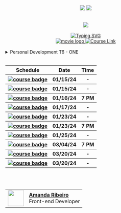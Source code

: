 <div align=center>
    <a href="https://github.com/Amanda-ribeiiro/ONE-T6/blob/main/README.md"><img src="https://img.shields.io/badge/Language-Portuguese-green"></a>
    <a href="https://github.com/Amanda-ribeiiro/ONE-T6/blob/main/README.en.md"><img src="https://img.shields.io/badge/Language-English-blue"></a>
</div>

<br>
<br>

<div align=center>
    <a href="https://cursos.alura.com.br/formacao-fase-selecao-one6" target="_blank">
        <img align="center"  src="https://github.com/Amanda-ribeiiro/ONE-T6/assets/108890154/6c5ed157-93cb-4487-85cc-075f06bf27c5">
    </a>
</div>

<br>

<div align=center>
  <a href="https://git.io/typing-svg"><img src="https://readme-typing-svg.herokuapp.com?font=Fira+Code&weight=700&size=27&pause=1000&color=5865F2&random=false&width=435&lines=Oracle+Next+Education+-+T6" alt="Typing SVG" />
  </a>
</div>


<div align="center">
    <a href="https://cursos.alura.com.br/formacao-fase-selecao-one6" target="_blank">
        <img src="https://img.shields.io/badge/▶-2a2a2a?style=for-the-badge&logo=movie&logoColor=2a2a2a" alt="movie logo" />
        <img src="https://img.shields.io/badge/Access%20Course%20on%20Platform-DE8B36?style=for-the-badge" alt="Course Link" />
    </a>
</div>

<br>

<div>
  <details>
    <summary>Personal Development T6 - ONE</summary>
    <br>
      <table align="center">
        <thead>
          <tr>
            <th>Course</th>
            <th>Deadline</th>
            <th>Access</th>
            <th>Modules</th>
            <th>Workload</th>
          </tr>
        </thead>
        <tbody>
          <tr>
            <td>Personal Development T6 - ONE</td>
            <td align=center>20/03/24</td>
            <td align="center"><a href="https://cursos.alura.com.br/formacao-desenvolvimento-pessoal-turma6-one">link</a></td>
            <td align="center">4</td>
            <td align="center">38h</td>
          </tr>
        </tbody>
      </table>
  </details>
</div>

<br>
<div align="center">
  <table>
    <thead>
      <tr>
        <th>Schedule</th>
        <th>Date</th>
        <th>Time</th>
      </tr>
    </thead>
    <tbody>
      <tr>
        <th align="left">
          <a href="https://cursos.alura.com.br/formacao-fase-selecao-one6" target="_blank">
            <img src="https://img.shields.io/badge/Release%20of%20Selection%20Phase%20Formation%20-%20Informative?style=for-the-badge&logoColor=%23565656&labelColor=%23FFFFFF&color=%23A5CAD2&link=https%3A%2F%2Fcursos.alura.com.br%2Fformacao-fase-selecao-one6" alt="course badge"/>
          </a>
        </th>
        </th>
        <th align="center">01/15/24</th>
        <th align="center">-</th>
      </tr>
      <tr>
        <th align="left">
          <a href="https://cursos.alura.com.br/formacao-desenvolvimento-pessoal-turma6-one" target="_blank">
            <img src="https://img.shields.io/badge/Release%20of%20Personal%20Development%20-%20Informative?style=for-the-badge&logoColor=%23565656&labelColor=%23FFFFFF&color=%23A5CAD2&link=https%3A%2F%2Fcursos.alura.com.br%2Fformacao-desenvolvimento-pessoal-turma6-one" alt="course badge"/>
          </a>
        </th>
        <th align="center">01/15/24</th>
        <th align="center">-</th>
      </tr>
      <tr>
        <th align="left">
          <a href="https://www.youtube.com/watch?v=-cEWah7J9zE" target="_blank">
            <img src="https://img.shields.io/badge/Hello%20ONE%20BR%20-%20Informative?style=for-the-badge&logoColor=%23565656&labelColor=%23FFFFFF&color=%23A5CAD2&link=https://cursos.alura.com.br/formacao-fase-selecao-one6" alt="course badge"/>
          </a>
        </th>
        <th align="center">01/16/24</th>
        <th align="center">7 PM</th>
      </tr>
      <tr>
        <th align="left">
          <a href="" target="_blank">
            <img src="https://img.shields.io/badge/Beginner%20in%20Programming-%20Informative?style=for-the-badge&logoColor=%23565656&labelColor=%23FFFFFF&color=%23A5CAD2&link=https://cursos.alura.com.br/formacao-fase-selecao-one6" alt="course badge"/>
          </a>
        </th>
        <th align="center">01/17/24</th>
        <th align="center">-</th>
      </tr>
      <tr>
        <th align="left">
          <a href="" target="_blank">
            <img src="https://img.shields.io/badge/Challenge%20Encriptador%20Release-%20Informative?style=for-the-badge&logoColor=%23565656&labelColor=%23FFFFFF&color=%23A5CAD2&link=https://cursos.alura.com.br/formacao-fase-selecao-one6" alt="course badge"/>
          </a>
        </th>
        <th align="center">01/23/24</th>
        <th align="center">-</th>
      </tr>
      <tr>
        <th align="left">
          <a href="" target="_blank">
            <img src="https://img.shields.io/badge/Launch%20of%20Decodificador%20Phase%20Live-%20Informative?style=for-the-badge&logoColor=%23565656&labelColor=%23FFFFFF&color=%23A5CAD2&link=https://cursos.alura.com.br/formacao-fase-selecao-one6" alt="course badge"/>
          </a>
        </th>
        <th align="center">01/23/24</th>
        <th align="center">7 PM</th>
      </tr>
      <tr>
        <th align="left">
          <a href="" target="_blank">
            <img src="https://img.shields.io/badge/Programming%20Logic%20Course:%20Dive%20into%20Programming%20with%20JavaScript-%20Informative?style=for-the-badge&logoColor=%23565656&labelColor=%23FFFFFF&color=%23A5CAD2&link=https://cursos.alura.com.br/formacao-fase-selecao-one6" alt="course badge"/>
          </a>
        </th>
        <th align="center">01/25/24</th>
        <th align="center">-</th>
      </tr>
      <tr>
        <th align="left">
          <a href="" target="_blank">
            <img src="https://img.shields.io/badge/SmP%20Decodificadorde%20Texto%20Live-%20Informative?style=for-the-badge&logoColor=%23565656&labelColor=%23FFFFFF&color=%23A5CAD2&link=https://cursos.alura.com.br/formacao-fase-selecao-one6" alt="course badge"/>
          </a>
        </th>
        <th align="center">03/04/24</th>
        <th align="center">7 PM</th>
      </tr>
      <tr>
        <th align="left">
          <a href="" target="_blank">
            <img src="https://img.shields.io/badge/Complete%20the%20First%20Track's%207%20Courses:%20Beginner%20in%20Programming%20-%20Informative?style=for-the-badge&logoColor=%23565656&labelColor=%23FFFFFF&color=%23A5CAD2&link=https://cursos.alura.com.br/formacao-fase-selecao-one6" alt="course badge"/>
          </a>
        </th>
        <th align="center">03/20/24</th>
        <th align="center">-</th>
      </tr>
      <tr>
        <th align="left">
          <a href="" target="_blank">
            <img src="https://img.shields.io/badge/Complete%20the%20Personal%20Development%20Track's%204%20Courses-%20Informative?style=for-the-badge&logoColor=%23565656&labelColor=%23FFFFFF&color=%23A5CAD2&link=https://cursos.alura.com.br/formacao-fase-selecao-one6" alt="course badge"/>
          </a>
        </th>
        <th align="center">03/20/24</th>
        <th align="center">-</th>
      </tr>
    </tbody>
  </table>  
</div>

<br>
<br>


<table align=right>
  <tr>
    <td>
      <img width="50px" align="center" src="https://avatars.githubusercontent.com/Amanda-ribeiiro"/>
    </td>
    <td align="left">
      <a href="https://github.com/Amanda-ribeiiro">
        <span><b>Amanda Ribeiro</b></span>
      </a>
      <br>
      <span>Front-end Developer</span>
    </td>
  </tr>
</table>
